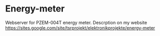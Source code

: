 # Energy-meter
Webserver for PZEM-004T energy meter.
Descrption on my website https://sites.google.com/site/tsrprojekt/elektronikprojekte/energy-meter
